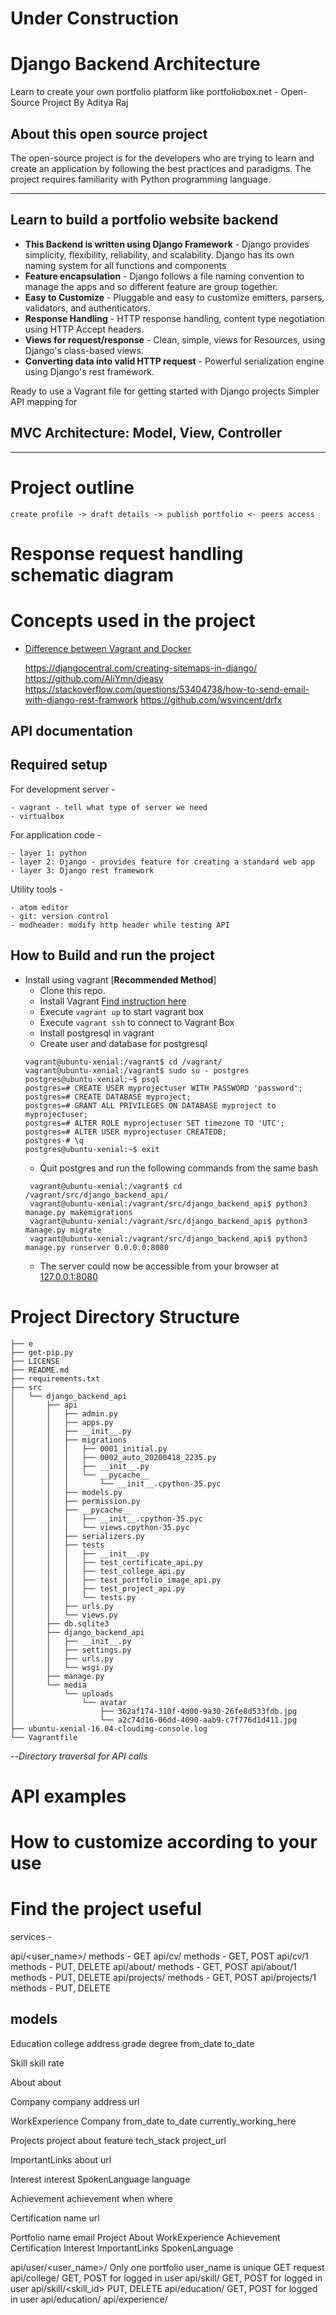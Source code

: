 # Under Construction

# Django Backend Architecture
Learn to create your own portfolio platform like portfoliobox.net - Open-Source Project By Aditya Raj

## About this open source project
The open-source project is for the developers who are trying to learn and create an application by following the best practices and paradigms. The project requires familiarity with Python programming language.

---
## Learn to build a portfolio website backend
- **This Backend is written using Django Framework** - Django provides simplicity, flexibility, reliability, and scalability. Django has its own naming system for all functions and components
 - **Feature encapsulation** - Django follows a file naming convention to manage the apps and so different feature are group together.
 - **Easy to Customize** - Pluggable and easy to customize emitters, parsers, validators, and authenticators.
 - **Response Handling** - HTTP response handling, content type negotiation using HTTP Accept headers.
 - **Views for request/response** - Clean, simple, views for Resources, using Django's class-based views.
 - **Converting data into valid HTTP request** - Powerful serialization engine using Django's rest framework.


Ready to use a Vagrant file for getting started with Django projects
Simpler API mapping for 




















## MVC Architecture: Model, View, Controller
---




# Project outline
    create profile -> draft details -> publish portfolio <- peers access

# Response request handling schematic diagram

# Concepts used in the project
 - [Difference between Vagrant and Docker](https://www.vagrantup.com/intro/vs/docker.html)
    
    https://djangocentral.com/creating-sitemaps-in-django/
    https://github.com/AliYmn/djeasy
    https://stackoverflow.com/questions/53404738/how-to-send-email-with-django-rest-framwork
    https://github.com/wsvincent/drfx
## API documentation












## Required setup
For development server - 

    - vagrant - tell what type of server we need
    - virtualbox

For application code -

    - layer 1: python
    - layer 2: Django - provides feature for creating a standard web app
    - layer 3: Django rest framework

Utility tools - 

    - atom editor
    - git: version control
    - modheader: modify http header while testing API
    






















## How to Build and run the project
* Install using vagrant [**Recommended Method**] 
    * Clone this repo.
    * Install Vagrant [Find instruction here](https://www.sitepoint.com/getting-started-vagrant-windows/)
    * Execute `vagrant up` to start vagrant box
    * Execute `vagrant ssh` to connect to Vagrant Box
    * Install postgresql in vagrant
    * Create user and database for postgresql
    ```git bash
    vagrant@ubuntu-xenial:/vagrant$ cd /vagrant/
    vagrant@ubuntu-xenial:/vagrant$ sudo su - postgres
    postgres@ubuntu-xenial:~$ psql
    postgres=# CREATE USER myprojectuser WITH PASSWORD 'password';
    postgres=# CREATE DATABASE myproject;
    postgres=# GRANT ALL PRIVILEGES ON DATABASE myproject to myprojectuser;
    postgres=# ALTER ROLE myprojectuser SET timezone TO 'UTC';
    postgres=# ALTER USER myprojectuser CREATEDB;
    postgres-# \q
    postgres@ubuntu-xenial:~$ exit
    ```
    * Quit postgres and run the following commands from the same bash
    ```git
     vagrant@ubuntu-xenial:/vagrant$ cd /vagrant/src/django_backend_api/
     vagrant@ubuntu-xenial:/vagrant/src/django_backend_api$ python3 manage.py makemigrations
     vagrant@ubuntu-xenial:/vagrant/src/django_backend_api$ python3 manage.py migrate
     vagrant@ubuntu-xenial:/vagrant/src/django_backend_api$ python3 manage.py runserver 0.0.0.0:8080
     ```
    * The server could now be accessible from your browser at [127.0.0.1:8080](http://127.0.0.1:8080)

# Project Directory Structure
```
├── e
├── get-pip.py
├── LICENSE
├── README.md
├── requirements.txt
├── src
│   └── django_backend_api
│       ├── api
│       │   ├── admin.py
│       │   ├── apps.py
│       │   ├── __init__.py
│       │   ├── migrations
│       │   │   ├── 0001_initial.py
│       │   │   ├── 0002_auto_20200418_2235.py
│       │   │   ├── __init__.py
│       │   │   └── __pycache__
│       │   │       └── __init__.cpython-35.pyc
│       │   ├── models.py
│       │   ├── permission.py
│       │   ├── __pycache__
│       │   │   ├── __init__.cpython-35.pyc
│       │   │   └── views.cpython-35.pyc
│       │   ├── serializers.py
│       │   ├── tests
│       │   │   ├── __init__.py
│       │   │   ├── test_certificate_api.py
│       │   │   ├── test_college_api.py
│       │   │   ├── test_portfolio_image_api.py
│       │   │   ├── test_project_api.py
│       │   │   └── tests.py
│       │   ├── urls.py
│       │   └── views.py
│       ├── db.sqlite3
│       ├── django_backend_api
│       │   ├── __init__.py
│       │   ├── settings.py
│       │   ├── urls.py
│       │   └── wsgi.py
│       ├── manage.py
│       └── media
│           └── uploads
│               └── avatar
│                   ├── 362af174-310f-4d00-9a30-26fe8d533fdb.jpg
│                   └── a2c74d16-06dd-4090-aab9-c7f776d1d411.jpg
├── ubuntu-xenial-16.04-cloudimg-console.log
└── Vagrantfile

```


--_Directory traversal for API calls_

# API examples

# How to customize according to your use

# Find the project useful


services -

api/<user_name>/
    methods - GET
api/cv/
    methods - GET, POST
api/cv/1
    methods - PUT, DELETE
api/about/
    methods - GET, POST
api/about/1
    methods - PUT, DELETE
api/projects/
    methods - GET, POST
api/projects/1
    methods - PUT, DELETE


models
---------------
Education
    college
    address
    grade
    degree
    from_date
    to_date

Skill
    skill
    rate

About
    about

Company
    company
    address
    url

WorkExperience
    Company
    from_date
    to_date
    currently_working_here

Projects
    project
    about
    feature
    tech_stack
    project_url

ImportantLinks
    about
    url

Interest
    interest
SpokenLanguage
    language

Achievement
    achievement
    when
    where

Certification
    name
    url

Portfolio
    name
    email
    Project
    About
    WorkExperience
    Achievement
    Certification
    Interest
    ImportantLinks
    SpokenLanguage




api/user/<user_name>/
    Only one portfolio
    user_name is unique
    GET request
api/college/
    GET, POST for logged in user
api/skill/
    GET, POST for logged in user
api/skill/<skill_id>
    PUT, DELETE
api/education/
    GET, POST for logged in user
api/education/<id>
api/experience/



